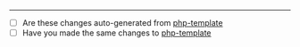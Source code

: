 

---------------------------
* [ ] Are these changes auto-generated from [php-template](https://github.com/Azure-App-Service/php-template)
* [ ] Have you made the same changes to [php-template](https://github.com/Azure-App-Service/php-template)